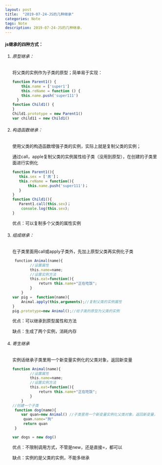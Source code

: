 ```yaml
---
layout: post
title:  "2019-07-24-JS的几种继承"
categories: Note
tags: Note
description: 2019-07-24-JS的几种继承.
---
```


#### js继承的四种方式：

 1. ###### 原型继承：

    将父类的实例作为子类的原型；简单易于实现：

    ```javascript
    function Parent1() {
      	this.name = ['super1']
     	this.reName = function () {
        this.name.push('super111')
      }
    function Child1() {
    }
    Child1.prototype = new Parent1()
    var child11 = new Child1()
    
    ```

  2. ###### 构造函数继承：

     使用父类的构造函数增强子类的实例，实际上就是复制父类的实例；

     通过call，apple复制父类的实例属性给子类（没用到原型），在创建的子类里面进行实例化

     ```javascript
     function Parent1(){
     	this.sex = ['男']；
     	this.reName = function(){
     		this.name.push('super111')；
     	}
     }
     function Child1(){
     	Parent1.call(this.sex)；   
         console.log(this.sex);
     }
     ```

     优点：可以复制多个父类的属性实例

  3. ###### 组成继承：

     在子类里面用call或apply子类外，先加上原型父类再实例化子类

     ```javascript
      function Animal(name){
             //设置属性
             this.name=name;
             //设置实例方法
             this.eat=function(){
                 return this.name+"正在吃饭";
             }
         }
     var pig =  function(name){
         Animal.apply(this,arguments);//复制父类的实例属性
     }
     pig.prototype=new Animal();//给子类的原型为父类的实例
     ```

     优点：可以继承到原型属性和方法

     缺点：生成了两个实例，消耗内存

  4. ###### 寄生继承

     实例话继承子类里用一个新变量实例化的父类对象，返回新变量

     ```js
     function Animal(name){
             //设置属性
             this.name=name;
             //设置实例方法
             this.eat=function(){
                 return this.name+"正在吃饭";
             }
         }
     //创建一个子类
      function dog(name){
         var quan=new Animal() //子类里用一个新变量实例化父类对象，返回新变量，
          quan.name="狗"
          return quan
      }
     
     var dogs = new dog()
     ```

     优点：不限制调用方式，不管是new，还是直接=，都可以

     缺点：实例的是父类的实例，不能多继承



​	